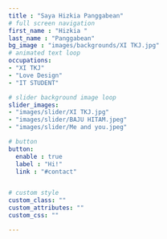 ```yaml
---
title : "Saya Hizkia Panggabean"
# full screen navigation
first_name : "Hizkia "
last_name : "Panggabean"
bg_image : "images/backgrounds/XI TKJ.jpg"
# animated text loop
occupations:
- "XI TKJ"
- "Love Design"
- "IT STUDENT"

# slider background image loop
slider_images:
- "images/slider/XI TKJ.jpg"
- "images/slider/BAJU HITAM.jpeg"
- "images/slider/Me and you.jpeg"

# button
button:
  enable : true 
  label : "Hi!"
  link : "#contact"


# custom style
custom_class: "" 
custom_attributes: "" 
custom_css: ""

---
```


